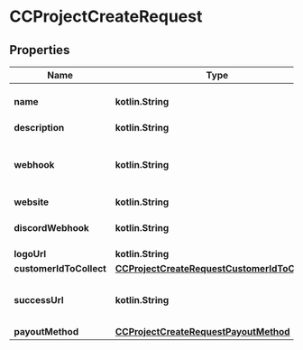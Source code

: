 
# CCProjectCreateRequest

## Properties
Name | Type | Description | Notes
------------ | ------------- | ------------- | -------------
**name** | **kotlin.String** | The name of the project. This is shown to your users and should identify your company or organization.  | 
**description** | **kotlin.String** | The description of your project / company.  |  [optional]
**webhook** | **kotlin.String** | A URL that identifies where we should make an API request to notify you of a new payment (e.g., api.myproject.com/crypto_payments/webhook). Learn more [here](#tag/CC-Webhook/operation/getCCWebhook).  |  [optional]
**website** | **kotlin.String** | The website of your project / company.  |  [optional]
**discordWebhook** | **kotlin.String** | A Discord webhook. We will send a message to this channel to notify of payment. Learn more [here]().  |  [optional]
**logoUrl** | **kotlin.String** | A URL of your logo.  |  [optional]
**customerIdToCollect** | [**CCProjectCreateRequestCustomerIdToCollect**](CCProjectCreateRequestCustomerIdToCollect.md) |  |  [optional]
**successUrl** | **kotlin.String** | Where to redirect customers after payment. If not supplied, customers will be redirected to checkout.blockchainapi.com/me to view their subscriptions.  |  [optional]
**payoutMethod** | [**CCProjectCreateRequestPayoutMethod**](CCProjectCreateRequestPayoutMethod.md) |  |  [optional]



